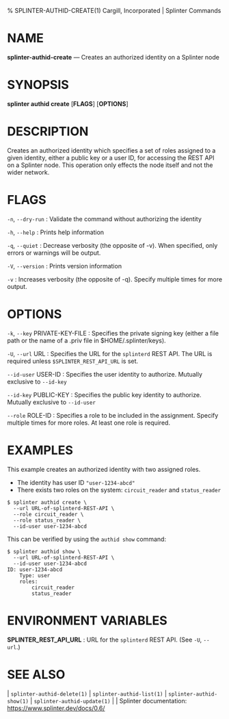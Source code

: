 % SPLINTER-AUTHID-CREATE(1) Cargill, Incorporated | Splinter Commands
<!--
  Copyright 2018-2021 Cargill Incorporated
  Licensed under Creative Commons Attribution 4.0 International License
  https://creativecommons.org/licenses/by/4.0/
-->

NAME
====

**splinter-authid-create** — Creates an authorized identity on a Splinter node

SYNOPSIS
========
**splinter authid create** \[**FLAGS**\] \[**OPTIONS**\]

DESCRIPTION
===========
Creates an authorized identity which specifies a set of roles assigned to a
given identity, either a public key or a user ID, for accessing the REST API on
a Splinter node. This operation only effects the node itself and not the wider
network.

FLAGS
=====
`-n`, `--dry-run`
: Validate the command without authorizing the identity

`-h`, `--help`
: Prints help information

`-q`, `--quiet`
: Decrease verbosity (the opposite of -v). When specified, only errors or
  warnings will be output.

`-V`, `--version`
: Prints version information

`-v`
: Increases verbosity (the opposite of -q). Specify multiple times for more
  output.

OPTIONS
=======
`-k`, `--key` PRIVATE-KEY-FILE
: Specifies the private signing key (either a file path or the name of a
  .priv file in $HOME/.splinter/keys).

`-U`, `--url` URL
: Specifies the URL for the `splinterd` REST API. The URL is required unless
  `$SPLINTER_REST_API_URL` is set.

`--id-user` USER-ID
: Specifies the user identity to authorize. Mutually exclusive to `--id-key`

`--id-key` PUBLIC-KEY
: Specifies the public key identity to authorize. Mutually exclusive to
  `--id-user`

`--role` ROLE-ID
: Specifies a role to be included in the assignment. Specify multiple times for
  more roles. At least one role is required.

EXAMPLES
========
This example creates an authorized identity with two assigned roles.

* The identity has user ID `"user-1234-abcd"`
* There exists two roles on the system: `circuit_reader` and `status_reader`

```
$ splinter authid create \
  --url URL-of-splinterd-REST-API \
  --role circuit_reader \
  --role status_reader \
  --id-user user-1234-abcd
```

This can be verified by using the `authid show` command:

```
$ splinter authid show \
  --url URL-of-splinterd-REST-API \
  --id-user user-1234-abcd
ID: user-1234-abcd
    Type: user
    roles:
        circuit_reader
        status_reader
```

ENVIRONMENT VARIABLES
=====================
**SPLINTER_REST_API_URL**
: URL for the `splinterd` REST API. (See `-U`, `--url`.)

SEE ALSO
========
| `splinter-authid-delete(1)`
| `splinter-authid-list(1)`
| `splinter-authid-show(1)`
| `splinter-authid-update(1)`
|
| Splinter documentation: https://www.splinter.dev/docs/0.6/
